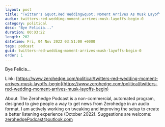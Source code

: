 ```yaml
---
layout: post
title: "Twitter's &quot;Red Wedding&quot; Moment Arrives As Musk Layoffs Begin"
audio: twitters-red-wedding-moment-arrives-musk-layoffs-begin-0
category: political
desc: "Bye Felicia..."
duration: 00:03:22
length: 202
datetime: Fri, 04 Nov 2022 03:51:00 +0000
tags: podcast
guid: twitters-red-wedding-moment-arrives-musk-layoffs-begin-0
order: 1
---
```

Bye Felicia...

Link: [https://www.zerohedge.com/political/twitters-red-wedding-moment-arrives-musk-layoffs-begin](https://www.zerohedge.com/political/twitters-red-wedding-moment-arrives-musk-layoffs-begin)

About: The Zerohedge Podcast is a non-commercial, automated program, designed to give people a way to get news from Zerohedge in an audio format.  I am actively working on tweaking and improving the setup to create a better listening experience (October 2022).  Suggestions are welcome: [zerohedgePodcast@outlook.com](mailto:zerohedgePodcast@outlook.com)